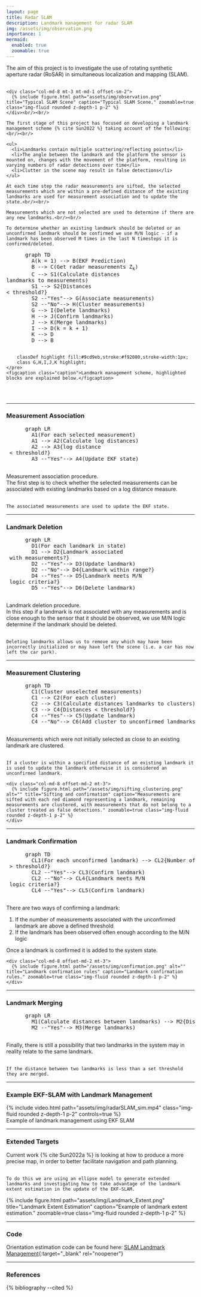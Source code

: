 ```yaml
---
layout: page
title: Radar SLAM
description: Landmark management for radar SLAM
img: /assets/img/observation.png
importance: 1
mermaid:
  enabled: true
  zoomable: true
---
```


<div class="row align-items-top justify-content-center">
  <div class="col-md-7 mt-3 mt-md-0">
    The aim of this project is to investigate the use of rotating synthetic aperture radar (RoSAR) in simultaneous localization and mapping (SLAM).<br><br>

    <div class="col-md-8 mt-3 mt-md-1 offset-sm-2">
      {% include figure.html path="assets/img/observation.png" title="Typical SLAM Scene" caption="Typical SLAM Scene." zoomable=true class="img-fluid rounded z-depth-1 p-2" %}
    </div><br/><br/>

    The first stage of this project has focused on developing a landmark management scheme {% cite Sun2022 %} taking account of the following:<br/><br/>

    <ul>
      <li>Landmarks contain multiple scattering/reflecting points</li>
      <li>The angle between the landmark and the platform the sensor is mounted on, changes with the movement of the platform, resulting in varying numbers of radar detections over time</li>
      <li>Clutter in the scene may result in false detections</li>
    </ul>

    At each time step the radar measurements are sifted, the selected measurements which are within a pre-defined distance of the existing landmarks are used for measurement association and to update the state.<br/><br/>

    Measurements which are not selected are used to determine if there are any new landmarks.<br/><br/>

    To determine whether an existing landmark should be deleted or an unconfirmed landmark should be confirmed we use M/N logic - if a landmark has been observed M times in the last N timesteps it is confirmed/deleted.
  </div>
  <div class="col-md-5 mt-3 mt-md-1">
    <pre class="mermaid">
      graph TD
        A(k = 1) --> B(EKF Prediction)
        B --> C(Get radar measurements Z<sub>k</sub>)
        C --> S1(Calculate distances<br/>landmarks to measurements)
        S1 --> S2{Distances<br>< threshold?}
        S2 --"Yes"--> G(Associate measurements)
        S2 --"No"--> H(Cluster measurements)
        G --> I(Delete landmarks)
        H --> J(Confirm landmarks)
        J --> K(Merge landmarks)
        I --> D(k = k + 1)
        K --> D
        D --> B

        classDef highlight fill:#9cd9eb,stroke:#f92080,stroke-width:1px;
        class G,H,I,J,K highlight;
    </pre>
    <figcaption class="caption">Landmark management scheme, highlighted blocks are explained below.</figcaption>
  </div>
</div>

---

### Measurement Association

<div class="row align-items-center justify-content-center">
  <div class="col-md-7 mt-3 mt-md-1">
    <pre class="mermaid">
      graph LR
        A1(For each selected measurement)
        A1 --> A2(Calculate log distances)
        A2 --> A3{log distance<br/> < threshold?}
        A3 --"Yes"--> A4(Update EKF state)
    </pre>
    <figcaption class="caption">Measurement association procedure.</figcaption>
  </div>
  <div class="col-md-5 mt-3 mt-md-1">
    The first step is to check whether the selected measurements can be associated with existing landmarks based on a log distance measure.<br/><br/>

    The associated measurements are used to update the EKF state.
  </div>
</div>

---

### Landmark Deletion

<div class="row align-items-center justify-content-center">
  <div class="col-md-7 mt-3 mt-md-1">
    <pre class="mermaid">
      graph LR
        D1(For each landmark in state)
        D1 --> D2{Landmark associated<br/> with measurements?}
        D2 --"Yes"--> D3(Update landmark)
        D2 --"No"--> D4{Landmark within range?}
        D4 --"Yes"--> D5{Landmark meets M/N<br/> logic criteria?}
        D5 --"Yes"--> D6(Delete landmark)
    </pre>
    <figcaption class="caption">Landmark deletion procedure.</figcaption>
  </div>
  <div class="col-md-5 mt-3 mt-md-1">
    In this step if a landmark is not associated with any measurements and is close enough to the sensor that it should be observed, we use M/N logic determine if the landmark should be deleted.<br/><br/>

    Deleting landmarks allows us to remove any which may have been incorrectly initialized or may have left the scene (i.e. a car has now left the car park).
  </div>
</div>

---

### Measurement Clustering

<div class="row align-items-center justify-content-center">
  <div class="col-md-4 mt-3 mt-md-1">
    <pre class="mermaid">
      graph TD
        C1(Cluster unselected measurements)
        C1 --> C2(For each cluster)
        C2 --> C3(Calculate distances landmarks to clusters)
        C3 --> C4{Distances < threshold?}
        C4 --"Yes"--> C5(Update landmark)
        C4 --"No"--> C6(Add cluster to unconfirmed landmarks)
    </pre>
  </div>
  <div class="col-md-8 mt-3 mt-md-1">
    Measurements which were not initially selected as close to an existing landmark are clustered.<br/><br/>

    If a cluster is within a specified distance of an existing landmark it is used to update the landmark otherwise it is considered an unconfirmed landmark.

    <div class="col-md-8 offset-md-2 mt-3">
      {% include figure.html path="/assets/img/sifting_clustering.png" alt="" title="Sifting and confirmation" caption="Measurements are sifted with each red diamond representing a landmark, remaining measurements are clustered, with measurements that do not belong to a cluster treated as false detections." zoomable=true class="img-fluid rounded z-depth-1 p-2" %}
    </div>
  </div>
</div>

---

### Landmark Confirmation

<div class="row align-items-center justify-content-center">
  <div class="col-md-4 mt-3 mt-md-1">
    <pre class="mermaid">
      graph TD
        CL1(For each unconfirmed landmark) --> CL2{Number of measurements<br/> > threshold?}
        CL2 --"Yes"--> CL3(Confirm landmark)
        CL2 --"No"--> CL4{Landmark meets M/N<br/> logic criteria?}
        CL4 --"Yes"--> CL5(Confirm landmark)
    </pre>
  </div>
  <div class="col-md-8 mt-3 mt-md-1">
    There are two ways of confirming a landmark:
    <ol>
      <li>If the number of measurements associated with the unconfirmed landmark are above a defined threshold</li>
      <li>If the landmark has been observed often enough according to the M/N logic</li>
    </ol>
    Once a landmark is confirmed it is added to the system state.

    <div class="col-md-8 offset-md-2 mt-3">
      {% include figure.html path="/assets/img/confirmation.png" alt="" title="Landmark confirmation rules" caption="Landmark confirmation rules." zoomable=true class="img-fluid rounded z-depth-1 p-2" %}
    </div>
  </div>
</div>

---

### Landmark Merging

<div class="row align-items-center justify-content-center">
  <div class="col-md-7 mt-3 mt-md-1">
    <pre class="mermaid">
      graph LR
        M1(Calculate distances between landmarks) --> M2{Distances < threshold?}
        M2 --"Yes"--> M3(Merge landmarks)
    </pre>
  </div>
  <div class="col-md-5 mt-3 mt-md-1">
    Finally, there is still a possibility that two landmarks in the system may in reality relate to the same landmark.<br/><br/>

    If the distance between two landmarks is less than a set threshold they are merged.
  </div>
</div>

---

### Example EKF-SLAM with Landmark Management

<div class="row justify-content-center">
  <div class="col-md-6 mt-3 mt-md-0">
    {% include video.html path="assets/img/radarSLAM_sim.mp4" class="img-fluid rounded z-depth-1 p-2" controls=true %}
    <figcaption class="caption">Example of landmark management using EKF SLAM</figcaption>
  </div>
</div>

---

### Extended Targets

<div class="row align-items-top justify-content-center">
  <div class="col-md-7 mt-3 mt-md-1">
    Current work {% cite Sun2022a %} is looking at how to produce a more precise map, in order to better facilitate navigation and path planning.<br/><br/>

    To do this we are using an ellipse model to generate extended landmarks and investigating how to take advantage of the landmark extent estimation in the update of the EKF-SLAM.
  </div>
  <div class="col-md-5 mt-3 mt-md-1">
    {% include figure.html path="assets/img/Landmark_Extent.png" title="Landmark Extent Estimation" caption="Example of landmark extent estimation." zoomable=true class="img-fluid rounded z-depth-1 p-2" %}
  </div>
</div>

---

### Code
Orientation estimation code can be found here: [SLAM Landmark Management](https://github.com/shuai000/SLAM_LandmarkManagement){:target="_blank" rel="noopener"}

---

### References
<div class="references">
  {% bibliography --cited %}
</div>
